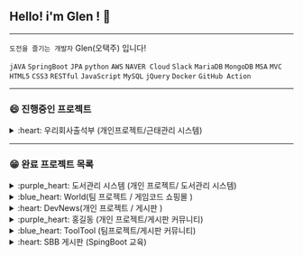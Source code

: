 ## Hello! i'm Glen ! 👋

--------------------------

 `도전을 즐기는 개발자`   Glen(오택주) 입니다!   
 
 `jAVA` `SpringBoot` `JPA` `python`  `AWS` `NAVER Cloud` `Slack` `MariaDB` `MongoDB` `MSA` `MVC` `HTML5` `CSS3` `RESTful` `JavaScript` `MySQL` `jQuery` `Docker` `GitHub Action`

--------------------------

### :smile: 진행중인 프로젝트 

<details>
<summary> :heart: 우리회사출석부 (개인프로젝트/근태관리 시스템) </summary>

<!-- summary 아래 한칸 공백 두어야함 -->
##  우리회사출석부 

사내 근태관리 시스템 입니다.

사용자 , 관리자 로 나뉘며 

지정된 ip 로 로그인 한 사용자는 출퇴근 처리 및 휴가관리 가 가능합니다 

관리자는 IP지정 , 근태관리 , 휴가승인 등  관리 가 가능합니다 

🔗 배포 url : 

 🔗 깃헙 : https://github.com/ohtj6644/attendanceSystem

 🔗 기술서 : 

  `jAVA` `SpringBoot` `RESTful` `JPA` `AWS` `MongoDB`  `MVC` `HTML5` `CSS3` `jQuery` `Docker` `JavaScript `GitHub Action`
</details>

--------------------------

### :grin: 완료 프로젝트 목록



<details>
<summary> :purple_heart: 도서관리 시스템 (개인 프로젝트/ 도서관리 시스템) </summary>

<!-- summary 아래 한칸 공백 두어야함 -->
##  도서관리 시스템
회원 , 도서 , 대여 테이블로 이루어진 시스템입니다. 

회원가입 및 로그인기능 / 도서등록 / 도서대여,반납 / 대여기록 확인 이 가능합니다

🔗 **깃헙 :** https://github.com/ohtj6644/bookrent2

🔗 기술서 **:** [https://velog.io/@ohtj6644/Spring-Boot-도서관-관리-시스템-CRUD-CICD-GitHub-Action-배포](https://velog.io/@ohtj6644/Spring-Boot-%EB%8F%84%EC%84%9C%EA%B4%80-%EA%B4%80%EB%A6%AC-%EC%8B%9C%EC%8A%A4%ED%85%9C-CRUD-CICD-GitHub-Action-%EB%B0%B0%ED%8F%AC)

 `jAVA` `SpringBoot` `JPA` `AWS` `MariaDB`  `MVC` `HTML5` `CSS3` `Docker` `GitHub Action`
</details>


<details>
<summary> :blue_heart: World(팀 프로젝트 / 게임코드 쇼핑몰 ) </summary>

<!-- summary 아래 한칸 공백 두어야함 -->
##  World (팀 프로젝트 / 조장)
PC, 콘솔 게임 코드 판매 쇼핑몰 입니다. 

게임 구매 , 리뷰작성 , 문의 가 가능합니다

🔗 youtube 발표 : https://youtu.be/mf2Ge_z0mPc

🔗 벨로그포스팅  (초기 기획): [https://velog.io/@ohtj6644/SpringBoot-팀-프로젝트-교육과정-최종프로젝트-기획-World](https://velog.io/@ohtj6644/SpringBoot-%ED%8C%80-%ED%94%84%EB%A1%9C%EC%A0%9D%ED%8A%B8-%EA%B5%90%EC%9C%A1%EA%B3%BC%EC%A0%95-%EC%B5%9C%EC%A2%85%ED%94%84%EB%A1%9C%EC%A0%9D%ED%8A%B8-%EA%B8%B0%ED%9A%8D-World)

🔗 배포 url : [https://www.world.gh5.site](https://www.world.gh5.site/)

🔗 깃헙 : [https://github.com/ohtj6644/](https://github.com/ohtj6644/gildong-project)project_world

🔗 기술서 :[https://velog.io/@ohtj6644/3차-팀프로젝트-WORLD-프로젝트-기술서](https://velog.io/@ohtj6644/3%EC%B0%A8-%ED%8C%80%ED%94%84%EB%A1%9C%EC%A0%9D%ED%8A%B8-WORLD-%ED%94%84%EB%A1%9C%EC%A0%9D%ED%8A%B8-%EA%B8%B0%EC%88%A0%EC%84%9C)

`jAVA` `SpringBoot` `JPA` `NAVER Cloud` `MariaDB`  `MVC` `HTML5` `CSS3` `Docker` `GitHub Action` `JavaScript`  `jQuery`
</details>



<details>
<summary> :heart: DevNews(개인 프로젝트 / 게시판 ) </summary>

<!-- summary 아래 한칸 공백 두어야함 -->
##  DevNews
개발 관련 뉴스 게시판 페이지 입니다. 
관리자는 뉴스를 등록할 수 있으며 , 사용자는 해당 뉴스를 스크랩하여 리뷰를 달 수 있습니다. 

🔗 프로젝트 기술서 : [https://velog.io/@ohtj6644/프로젝트-기술서-2차-개인프로젝트-DevNews](https://velog.io/@ohtj6644/%ED%94%84%EB%A1%9C%EC%A0%9D%ED%8A%B8-%EA%B8%B0%EC%88%A0%EC%84%9C-2%EC%B0%A8-%EA%B0%9C%EC%9D%B8%ED%94%84%EB%A1%9C%EC%A0%9D%ED%8A%B8-DevNews)

🔗 youtube 발표 : https://youtu.be/BvWby1csCJg

🔗 깃헙 : https://github.com/ohtj6644/devnews.git

🔗 계획서 :[https://velog.io/@ohtj6644/springBoot-프로젝트-DevNews-기획](https://velog.io/@ohtj6644/springBoot-%ED%94%84%EB%A1%9C%EC%A0%9D%ED%8A%B8-DevNews-%EA%B8%B0%ED%9A%8D)

`jAVA` `SpringBoot` `JPA` `NAVER Cloud` `MariaDB`  `MVC` `HTML5` `CSS3` `Docker` `GitHub Action` `JavaScript`  `jQuery`
</details>


<details>
<summary> :purple_heart: 홍길동 (개인 프로젝트/게시판 커뮤니티) </summary>

<!-- summary 아래 한칸 공백 두어야함 -->
##  홍길동(개인 프로젝트/게시판)
메이플스토리 도적직업 전용 인벤 으로, 도적직업군의 유저들이 정보를 공유할 수 있는 게시판입니다. 

🔗 배포 url  : [http://gildong.ohtj.shop](http://www.ohtj.shop:8080/) (서버기간 만료)

🔗 youtube 발표 : https://youtu.be/FCF4HXQEb_s

🔗 벨로그포스팅 : [https://velog.io/@ohtj6644/JAVASpringBoot-개인프로젝트-홍길동-메이플스토리-도적직업군-인벤](https://velog.io/@ohtj6644/JAVASpringBoot-%EA%B0%9C%EC%9D%B8%ED%94%84%EB%A1%9C%EC%A0%9D%ED%8A%B8-%ED%99%8D%EA%B8%B8%EB%8F%99-%EB%A9%94%EC%9D%B4%ED%94%8C%EC%8A%A4%ED%86%A0%EB%A6%AC-%EB%8F%84%EC%A0%81%EC%A7%81%EC%97%85%EA%B5%B0-%EC%9D%B8%EB%B2%A4)

🔗 깃헙 : https://github.com/ohtj6644/gildong-project

🔗 기술서 :https://wiken.io/ken/12777
`jAVA` `SpringBoot` `JPA` `NAVER Cloud` `MariaDB`  `MVC` `HTML5` `CSS3` `Docker` `GitHub Action` `JavaScript`  `jQuery`
</details>


<details>
<summary> :blue_heart: ToolTool (팀프로젝트/게시판 커뮤니티) </summary>

<!-- summary 아래 한칸 공백 두어야함 -->
##  ToolTool(팀 프로젝트 / 조원)
**캠핑용품 커뮤니티 플랫폼 게시판**으로, 캠핑용품에 대한 리뷰 와 

캠핑용품 개인장터 로 이루어져 있습니다.

🔗 배포 url :https://tooltool.devp.kr/

🔗 youtube 발표: https://youtu.be/tIPkSyGhpj0

🔗 벨로그포스팅 : [https://velog.io/@ohtj6644/JAVA-SpringBoot-중간2차-프로젝트-캠핑용품-커뮤니티-ToolTool-툴툴](https://velog.io/@ohtj6644/JAVA-SpringBoot-%EC%A4%91%EA%B0%842%EC%B0%A8-%ED%94%84%EB%A1%9C%EC%A0%9D%ED%8A%B8-%EC%BA%A0%ED%95%91%EC%9A%A9%ED%92%88-%EC%BB%A4%EB%AE%A4%EB%8B%88%ED%8B%B0-ToolTool-%ED%88%B4%ED%88%B4)

🔗 깃헙 : https://github.com/Kael0595/ToolTool2

🔗 기술서 : https://velog.io/@ohtj6644/ToolTool-프로젝트-기술서

`jAVA` `SpringBoot` `JPA` `NAVER Cloud` `MariaDB`  `MVC` `HTML5` `CSS3` `Docker` `GitHub Action` `JavaScript`  `jQuery`
</details>

<details>
<summary> :heart: SBB 게시판 (SpingBoot 교육) </summary>

<!-- summary 아래 한칸 공백 두어야함 -->
##  SBB (게시판 / 개인프로젝트)
점프 투 스프링부트 서적으로 공부하며 만든 

게시판페이지 입니다.

🔗 배포 url : [http://sbb.ohtj.shop](http://sbb.ohtj.shop:8080/question/list)

 🔗 깃헙 : https://github.com/ohtj6644/sbb-1.git

 🔗 기술서 : https://velog.io/@ohtj6644/sbb-스프링부트-기술서

</details>



<!--
**ohtj6644/ohtj6644** is a ✨ _special_ ✨ repository because its `README.md` (this file) appears on your GitHub profile.

Here are some ideas to get you started:

- 🔭 I’m currently working on ...
- 🌱 I’m currently learning ...
- 👯 I’m looking to collaborate on ...
- 🤔 I’m looking for help with ...
- 💬 Ask me about ...
- 📫 How to reach me: ...
- 😄 Pronouns: ...
- ⚡ Fun fact: ...
-->
